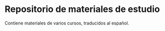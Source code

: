 # Repositorio de materiales de estudio
Contiene materiales de varios cursos, traducidos al español.
